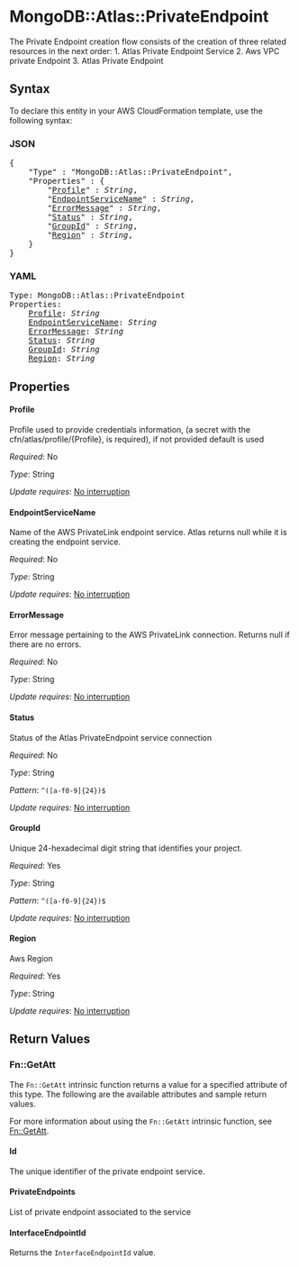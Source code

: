 # MongoDB::Atlas::PrivateEndpoint

The Private Endpoint creation flow consists of the creation of three related resources in the next order: 1. Atlas Private Endpoint Service 2. Aws VPC private Endpoint 3. Atlas Private Endpoint

## Syntax

To declare this entity in your AWS CloudFormation template, use the following syntax:

### JSON

<pre>
{
    "Type" : "MongoDB::Atlas::PrivateEndpoint",
    "Properties" : {
        "<a href="#profile" title="Profile">Profile</a>" : <i>String</i>,
        "<a href="#endpointservicename" title="EndpointServiceName">EndpointServiceName</a>" : <i>String</i>,
        "<a href="#errormessage" title="ErrorMessage">ErrorMessage</a>" : <i>String</i>,
        "<a href="#status" title="Status">Status</a>" : <i>String</i>,
        "<a href="#groupid" title="GroupId">GroupId</a>" : <i>String</i>,
        "<a href="#region" title="Region">Region</a>" : <i>String</i>,
    }
}
</pre>

### YAML

<pre>
Type: MongoDB::Atlas::PrivateEndpoint
Properties:
    <a href="#profile" title="Profile">Profile</a>: <i>String</i>
    <a href="#endpointservicename" title="EndpointServiceName">EndpointServiceName</a>: <i>String</i>
    <a href="#errormessage" title="ErrorMessage">ErrorMessage</a>: <i>String</i>
    <a href="#status" title="Status">Status</a>: <i>String</i>
    <a href="#groupid" title="GroupId">GroupId</a>: <i>String</i>
    <a href="#region" title="Region">Region</a>: <i>String</i>
</pre>

## Properties

#### Profile

Profile used to provide credentials information, (a secret with the cfn/atlas/profile/{Profile}, is required), if not provided default is used

_Required_: No

_Type_: String

_Update requires_: [No interruption](https://docs.aws.amazon.com/AWSCloudFormation/latest/UserGuide/using-cfn-updating-stacks-update-behaviors.html#update-no-interrupt)

#### EndpointServiceName

Name of the AWS PrivateLink endpoint service. Atlas returns null while it is creating the endpoint service.

_Required_: No

_Type_: String

_Update requires_: [No interruption](https://docs.aws.amazon.com/AWSCloudFormation/latest/UserGuide/using-cfn-updating-stacks-update-behaviors.html#update-no-interrupt)

#### ErrorMessage

Error message pertaining to the AWS PrivateLink connection. Returns null if there are no errors.

_Required_: No

_Type_: String

_Update requires_: [No interruption](https://docs.aws.amazon.com/AWSCloudFormation/latest/UserGuide/using-cfn-updating-stacks-update-behaviors.html#update-no-interrupt)

#### Status

Status of the Atlas PrivateEndpoint service connection

_Required_: No

_Type_: String

_Pattern_: <code>^([a-f0-9]{24})$</code>

_Update requires_: [No interruption](https://docs.aws.amazon.com/AWSCloudFormation/latest/UserGuide/using-cfn-updating-stacks-update-behaviors.html#update-no-interrupt)

#### GroupId

Unique 24-hexadecimal digit string that identifies your project.

_Required_: Yes

_Type_: String

_Pattern_: <code>^([a-f0-9]{24})$</code>

_Update requires_: [No interruption](https://docs.aws.amazon.com/AWSCloudFormation/latest/UserGuide/using-cfn-updating-stacks-update-behaviors.html#update-no-interrupt)

#### Region

Aws Region

_Required_: Yes

_Type_: String

_Update requires_: [No interruption](https://docs.aws.amazon.com/AWSCloudFormation/latest/UserGuide/using-cfn-updating-stacks-update-behaviors.html#update-no-interrupt)

## Return Values

### Fn::GetAtt

The `Fn::GetAtt` intrinsic function returns a value for a specified attribute of this type. The following are the available attributes and sample return values.

For more information about using the `Fn::GetAtt` intrinsic function, see [Fn::GetAtt](https://docs.aws.amazon.com/AWSCloudFormation/latest/UserGuide/intrinsic-function-reference-getatt.html).

#### Id

The unique identifier of the private endpoint service.

#### PrivateEndpoints

List of private endpoint associated to the service

#### InterfaceEndpointId

Returns the <code>InterfaceEndpointId</code> value.

